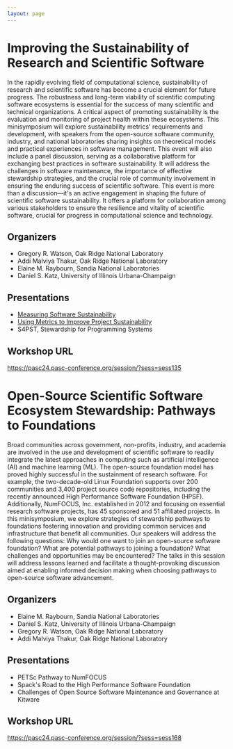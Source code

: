 ```yaml
---
layout: page
---
```


# Improving the Sustainability of Research and Scientific Software

In the rapidly evolving field of computational science, sustainability of research and scientific software has become a crucial 
element for future progress. The robustness and long-term viability of scientific computing software ecosystems is essential for 
the success of many scientific and technical organizations. A critical aspect of promoting sustainability is the evaluation and 
monitoring of project health within these ecosystems. This minisymposium will explore sustainability metrics' requirements and development, 
with speakers from the open-source software community, industry, and national laboratories sharing insights on theoretical models and practical 
experiences in software management. This event will also include a panel discussion, serving as a collaborative platform for exchanging best 
practices in software sustainability. It will address the challenges in software maintenance, the importance of effective stewardship strategies, 
and the crucial role of community involvement in ensuring the enduring success of scientific software. This event is more than a discussion—it's 
an active engagement in shaping the future of scientific software sustainability. It offers a platform for collaboration among various 
stakeholders to ensure the resilience and vitality of scientific software, crucial for progress in computational science and technology.

## Organizers
- Gregory R. Watson, Oak Ridge National Laboratory
- Addi Malviya Thakur, Oak Ridge National Laboratory
- Elaine M. Raybourn, Sandia National Laboratories
- Daniel S. Katz, University of Illinois Urbana-Champaign

## Presentations
- [Measuring Software Sustainability](/docs/presentations/2024-06-03%20-%20PASC24%20-%20Measuring%20Software%20Sustainability.pdf)
- [Using Metrics to Improve Project Sustainability](/docs/presentations/Sustainability_metrics_PASC_sm.pdf)
- S4PST, Stewardship for Programming Systems

## Workshop URL
https://pasc24.pasc-conference.org/session/?sess=sess135

# Open-Source Scientific Software Ecosystem Stewardship: Pathways to Foundations

Broad communities across government, non-profits, industry, and academia are involved in the use and development of scientific software to 
readily integrate the latest approaches in computing such as artificial intelligence (AI) and machine learning (ML). The open-source 
foundation model has proved highly successful in the sustainment of research software. For example, the two-decade-old Linux Foundation supports 
over 200 communities and 3,400 project source code repositories, including the recently announced High Performance Software Foundation (HPSF). 
Additionally, NumFOCUS, Inc. established in 2012 and focusing on essential research software projects, has 45 sponsored and 51 affiliated projects. 
In this minisymposium, we explore strategies of stewardship pathways to foundations fostering innovation and providing common services and 
infrastructure that benefit all communities. Our speakers will address the following questions: Why would one want to join an open-source 
software foundation? What are potential pathways to joining a foundation? What challenges and opportunities may be encountered? The talks 
in this session will address lessons learned and facilitate a thought-provoking discussion aimed at enabling informed decision making 
when choosing pathways to open-source software advancement.

## Organizers

- Elaine M. Raybourn, Sandia National Laboratories
- Daniel S. Katz, University of Illinois Urbana-Champaign
- Gregory R. Watson, Oak Ridge National Laboratory
- Addi Malviya Thakur, Oak Ridge National Laboratory

## Presentations
- PETSc Pathway to NumFOCUS
- Spack's Road to the High Performance Software Foundation
- Challenges of Open Source Software Maintenance and Governance at Kitware

## Workshop URL
https://pasc24.pasc-conference.org/session/?sess=sess168

